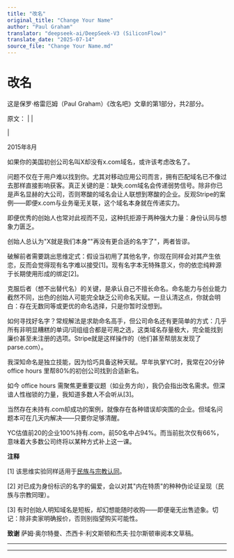 ```yaml
---
title: "改名"
original_title: "Change Your Name"
author: "Paul Graham"
translator: "deepseek-ai/DeepSeek-V3 (SiliconFlow)"
translate_date: "2025-07-14"
source_file: "Change Your Name.md"
---
```


# 改名

这是保罗·格雷厄姆（Paul Graham）《改名吧》文章的第1部分，共2部分。

原文：
| | [](index.html)  
  
|   
  
2015年8月  
  
如果你的美国初创公司名叫X却没有x.com域名，或许该考虑改名了。  
  
问题不仅在于用户难以找到你。尤其对移动应用公司而言，拥有匹配域名已不像过去那样直接影响获客。真正关键的是：缺失.com域名会传递弱势信号。除非你已是声名显赫的大公司，否则寒酸的域名会让人联想到寒酸的企业。反观Stripe的案例——即便x.com与业务毫无关联，这个域名本身就在传递实力。  
  
即便优秀的创始人也常对此视而不见，这种抗拒源于两种强大力量：身份认同与想象力匮乏。  
  
创始人总认为"X就是我们本身""再没有更合适的名字了"，两者皆谬。  
  
破解前者需要跳出思维定式：假设当初用了其他名字，你现在同样会对其产生依恋，反而会觉得现有名字难以接受[1]。现有名字本无特殊意义，你的依恋纯粹源于长期使用形成的绑定[2]。  
  
克服后者（想不出替代名）的关键，是承认自己不擅长命名。命名能力与创业能力截然不同，出色的创始人可能完全缺乏公司命名天赋。一旦认清这点，你就会明白：存在无数同等或更优的命名选择，只是你暂时没想到。  
  
如何寻找好名字？常规解法是求助命名高手，但公司命名还有更简单的方式：几乎所有非明显糟糕的单词/词组组合都是可用之选，这类域名存量极大，完全能找到廉价甚至未注册的选项。Stripe就是这样操作的（他们甚至帮朋友发现了parse.com）。  
  
我深知命名是独立技能，因为恰巧具备这种天赋。早年执掌YC时，我常在20分钟 office hours 里帮80%的初创公司找到合适新名。  
  
如今 office hours 需聚焦更重要议题（如业务方向），我仍会指出改名需求。但深谙人性枷锁的力量，我知道多数人不会听从[3]。  
  
当然存在未持有.com却成功的案例，就像存在各种错误却突围的企业。但域名问题本可在几天内解决——只要你足够清醒。  
  
YC估值前20的企业100%持有.com，前50名中占94%。而当前批次仅有66%，意味着大多数公司终将以某种方式补上这一课。  
  
  
  
  
**注释**  
  
[1] 该思维实验同样适用于[民族与宗教认同](identity.html)。  
  
[2] 对已成为身份标识的名字的偏爱，会以对其"内在特质"的种种伪论证呈现（民族与宗教同理）。  
  
[3] 有时创始人明知域名是短板，却幻想能随时收购——即便毫无出售迹象。切记：除非卖家明确报价，否则别指望购买可能性。  
  
**致谢** 萨姆·奥尔特曼、杰西卡·利文斯顿和杰夫·拉尔斯顿审阅本文草稿。

***  
  
---